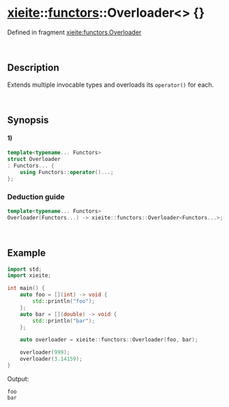 # [xieite](../../xieite.md)\:\:[functors](../../functors.md)\:\:Overloader\<\> \{\}
Defined in fragment [xieite:functors.Overloader](../../../src/functors/overloader.cpp)

&nbsp;

## Description
Extends multiple invocable types and overloads its `operator()` for each.

&nbsp;

## Synopsis
#### 1)
```cpp
template<typename... Functors>
struct Overloader
: Functors... {
    using Functors::operator()...;
};
```

### Deduction guide
```cpp
template<typename... Functors>
Overloader(Functors...) -> xieite::functors::Overloader<Functors...>;
```

&nbsp;

## Example
```cpp
import std;
import xieite;

int main() {
    auto foo = [](int) -> void {
        std::println("foo");
    };
    auto bar = [](double) -> void {
        std::println("bar");
    };

    auto overloader = xieite::functors::Overloader(foo, bar);

    overloader(999);
    overloader(3.14159);
}
```
Output:
```
foo
bar
```
